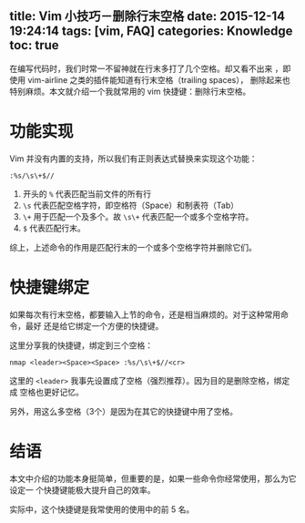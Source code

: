title: Vim 小技巧－删除行末空格
date: 2015-12-14 19:24:14
tags: [vim, FAQ]
categories: Knowledge
toc: true
---

在编写代码时，我们时常一不留神就在行末多打了几个空格。却又看不出来
，即使用 vim-airline 之类的插件能知道有行末空格（trailing spaces），
删除起来也特别麻烦。本文就介绍一个我就常用的 vim 快捷键：删除行末空格。

# 功能实现

Vim 并没有内置的支持，所以我们有正则表达式替换来实现这个功能：

```
:%s/\s\+$//
```

1. 开头的 `%` 代表匹配当前文件的所有行
2. `\s` 代表匹配空格字符，即空格符（Space）和制表符（Tab）
3. `\+` 用于匹配一个及多个。故 `\s\+` 代表匹配一个或多个空格字符。
4. `$` 代表匹配行末。

综上，上述命令的作用是匹配行末的一个或多个空格字符并删除它们。

# 快捷键绑定

如果每次有行末空格，都要输入上节的命令，还是相当麻烦的。对于这种常用命令，最好
还是给它绑定一个方便的快捷键。

这里分享我的快捷键，绑定到三个空格：

```
nmap <leader><Space><Space> :%s/\s\+$//<cr>
```

这里的 `<leader>` 我事先设置成了空格（强烈推荐）。因为目的是删除空格，绑定成
空格也更好记忆。

另外，用这么多空格（3个）是因为在其它的快捷键中用了空格。

# 结语

本文中介绍的功能本身挺简单，但重要的是，如果一些命令你经常使用，那么为它设定一
个快捷键能极大提升自己的效率。

实际中，这个快捷键是我常使用的使用中的前 5 名。
